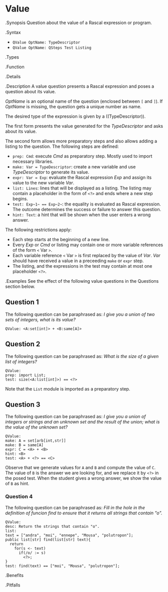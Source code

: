 # Value

.Synopsis
Question about the value of a Rascal expression or program.

.Syntax

*  `QValue OptName: TypeDescriptor`
*  `QValue OptName: QSteps Test Listing`

.Types

.Function

.Details

.Description
A value question presents a Rascal expression and poses a question about its value.

_OptName_ is an optional name of the question (enclosed between `[` and `]`).
If _OptName_ is missing, the question gets a unique number as name.

The desired type of the expression is given by a ((TypeDescriptor)).

The first form presents the value generated for the _TypeDescriptor_ and asks about its value.

The second form allows more preparatory steps and also allows adding a listing to the question.
The following steps are defined:

*  `prep: Cmd`: execute _Cmd_ as preparatory step. Mostly used to import necessary libraries.
*  `make: Var = TypeDescriptor`: create a new variable and use _TypeDescriptor_ to generate its value.
*  `expr: Var = Exp`: evaluate the Rascal expression _Exp_ and assign its value to the new variable _Var_.
*  `list: Lines`: lines that will be displayed as a listing. The listing may contain a placeholder in the form of `<?>` and
  ends where a new step begins.
*  `test: Exp~1~ == Exp~2~`: the equality is evaluated as Rascal expression. The outcome determines the success or failure to answer this question.
*  `hint: Text`: a hint that will be shown when the user enters a wrong answer.

The following restrictions apply:

*  Each step starts at the beginning of a new line.
*  Every _Exp_ or _Cmd_ or listing may contain one or more variable references of the form `<` Var `>`.
*  Each variable reference `<` Var `>` is first replaced by the value of _Var_.
   _Var_ should have received a value in a preceeding `make` or `expr` step.
*  The listing, and the expressions in the test may contain at most one placeholder `<?>`.

.Examples
See the effect of the following value questions in the Questions section below.

##  Question 1 

The following question can be paraphrased as: _I give you a union of two sets of integers, what is its value?_
```rascal
QValue: <A:set[int]> + <B:same[A]>
```

##  Question 2 

The following question can be paraphrased as: _What is the size of a given list of integers?_
```rascal
QValue:
prep: import List;
test: size(<A:list[int]>) == <?>
```
Note that the `List` module is imported as a preparatory step.

##  Question 3 

The following question can be paraphrased as: 
_I give you a union of integers or strings and an unknown set and the result of the union; what is the value of the unknown set?_
```rascal
QValue:
make: A = set[arb[int,str]]
make: B = same[A]
expr: C = <A> + <B>
hint: <B>
test: <A> + <?> == <C>
```

Observe that we generate values for `A` and `B` and compute the value of `C`.
The value of `B` is the answer we are looking for, and we replace it by `<?>` in the posed test.
When the student gives a wrong answer, we show the value of `B` as hint.

###  Question 4

The following question can be paraphrased as: 
_Fill in the hole in the definition of funcion find to ensure that it returns all strings that contain "o"._
```rascal
QValue:
desc: Return the strings that contain "o".
list:
text = ["andra", "moi", "ennepe", "Mousa", "polutropon"];
public list[str] find(list[str] text){
  return
    for(s <- text)
      if(/o/ := s)
        <?>;
}
test: find(text) == ["moi", "Mousa", "polutropon"];
```

.Benefits

.Pitfalls

